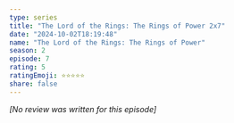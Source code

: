 ```yaml
---
type: series
title: "The Lord of the Rings: The Rings of Power 2x7"
date: "2024-10-02T18:19:48"
name: "The Lord of the Rings: The Rings of Power"
season: 2
episode: 7
rating: 5
ratingEmoji: ⭐️⭐️⭐️⭐️⭐️
share: false
---
```


*[No review was written for this episode]*
